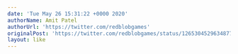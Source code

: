 ```yaml
---
date: 'Tue May 26 15:31:22 +0000 2020'
authorName: Amit Patel
authorUrl: 'https://twitter.com/redblobgames'
originalPost: 'https://twitter.com/redblobgames/status/1265304529634877441'
layout: like
---
```


